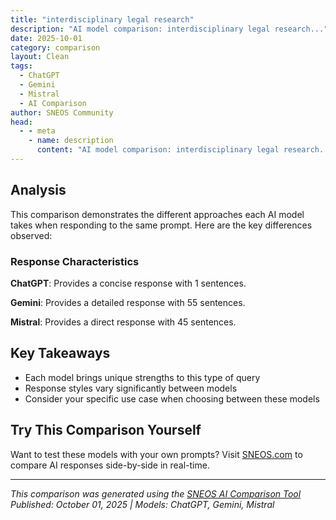 ```yaml
---
title: "interdisciplinary legal research"
description: "AI model comparison: interdisciplinary legal research..."
date: 2025-10-01
category: comparison
layout: Clean
tags:
  - ChatGPT
  - Gemini
  - Mistral
  - AI Comparison
author: SNEOS Community
head:
  - - meta
    - name: description
      content: "AI model comparison: interdisciplinary legal research..."
---
```


<ChatComparison
  title="interdisciplinary legal research"
  prompt="interdisciplinary legal research"
  :responses='{
    "ChatGPT": "Error calling OpenAI API.",
    "Gemini": "Interdisciplinary legal research involves applying methods and insights from fields outside of law to analyze and understand legal issues. It moves beyond traditional legal analysis, which primarily focuses on case law, statutes, and legal doctrines, to incorporate perspectives from disciplines such as economics, sociology, political science, history, psychology, philosophy, and more.\n\nHere\u0027s a breakdown of key aspects of interdisciplinary legal research:\n\n**Key Features and Goals:**\n\n*   **Broadening Perspectives:** It aims to understand the complexities of legal problems by considering the social, economic, political, and ethical contexts in which they arise.  It recognizes that law doesn\u0027t operate in a vacuum.\n*   **Challenging Assumptions:** Interdisciplinary research can challenge conventional legal assumptions and reveal underlying biases or limitations in existing legal frameworks.\n*   **Improving Legal Outcomes:** By incorporating insights from other fields, it seeks to develop more effective and just legal rules, policies, and practices.\n*   **Understanding Impact:** It helps assess the actual impact of laws on individuals, communities, and society as a whole.  This goes beyond simply examining the legal text.\n*   **Problem-Solving:**  It provides alternative ways to approach legal problems, leading to more innovative and comprehensive solutions.\n*   **Critical Analysis:** It encourages a more critical and nuanced analysis of legal institutions and processes.\n\n**Disciplines Commonly Integrated with Law:**\n\n*   **Economics:**  Law and Economics analyzes legal rules and institutions from an economic perspective, focusing on efficiency and incentives.  Examples include analyzing contract law through transaction costs, or criminal law through deterrence theory.\n*   **Sociology:**  Sociology of Law examines the social context of law, exploring how law shapes and is shaped by social norms, power dynamics, and inequality.  Examples include studying the impact of legal reforms on social behavior, or the role of law in maintaining social order.\n*   **Political Science:**  Law and Political Science investigates the relationship between law and politics, exploring how political institutions influence legal decision-making and how law shapes political processes. Examples include studying the influence of interest groups on legislation, or the role of courts in shaping public policy.\n*   **History:**  Legal History examines the historical development of legal rules and institutions, providing context for understanding contemporary legal issues.  Examples include tracing the evolution of property rights, or studying the historical roots of discrimination in legal systems.\n*   **Psychology:**  Law and Psychology explores the psychological dimensions of legal decision-making, focusing on issues such as eyewitness testimony, jury behavior, and criminal responsibility. Examples include studying cognitive biases in judicial decision-making, or the psychological effects of imprisonment.\n*   **Philosophy:**  Legal Philosophy (Jurisprudence) examines the fundamental principles and values underlying law, exploring questions of justice, rights, and the legitimacy of legal authority. Examples include analyzing the concept of fairness in legal procedures, or debating the moral basis of punishment.\n*   **Anthropology:**  Legal Anthropology studies law in different cultural contexts, exploring how legal systems vary across societies and how law interacts with cultural beliefs and practices.  Examples include studying indigenous legal systems, or analyzing the cultural dimensions of international law.\n*   **Criminology:**  Criminology studies the causes, nature, and consequences of crime, and often overlaps with legal studies in areas such as criminal law, criminal procedure, and corrections.\n*   **Medicine/Public Health:**  This is increasingly important in areas like health law, bioethics, and public health regulations.\n\n**Methods Used in Interdisciplinary Legal Research:**\n\n*   **Literature Reviews:** Examining scholarly work in relevant disciplines beyond law.\n*   **Empirical Research:**  Collecting and analyzing data (quantitative or qualitative) to test hypotheses about the impact of law. This can include surveys, experiments, statistical analysis, and case studies.\n*   **Case Studies:**  In-depth analysis of specific legal events or situations, drawing on insights from multiple disciplines.\n*   **Comparative Analysis:**  Comparing legal systems or approaches across different jurisdictions or cultures.\n*   **Conceptual Analysis:**  Examining the underlying concepts and assumptions of legal rules and doctrines, often drawing on philosophy or social theory.\n*   **Modeling:** Using mathematical or computational models to simulate the effects of legal rules.\n*   **Interviews:**  Gathering qualitative data by interviewing individuals with relevant knowledge or experience (e.g., lawyers, judges, policymakers, affected parties).\n\n**Examples of Interdisciplinary Legal Research:**\n\n*   **The effect of mandatory minimum sentences on crime rates:** This involves using statistical analysis (economics/criminology) to determine whether mandatory minimum sentences actually deter crime.\n*   **The impact of copyright law on creativity and innovation:**  This could involve economic analysis of the costs and benefits of copyright protection, as well as sociological studies of how copyright law affects artists and creators.\n*   **The role of implicit bias in judicial decision-making:** This would involve psychological research on unconscious biases and how they might influence judges\u0027 rulings.\n*   **The effectiveness of restorative justice practices:**  This might involve sociological and criminological research on the impact of restorative justice on victims, offenders, and communities.\n*   **Analyzing the legal and ethical implications of artificial intelligence:** This would require integrating law with computer science, philosophy, and ethics.\n*   **The historical evolution of environmental regulations and their impact on economic development.** This combines legal history, environmental science, and economics.\n\n**Challenges of Interdisciplinary Legal Research:**\n\n*   **Disciplinary Jargon:** Different disciplines use different terminology, which can make communication and understanding challenging.\n*   **Methodological Differences:**  Different disciplines have different standards of evidence and rigor, which can lead to disagreements about research findings.\n*   **Turf Battles:**  Scholars may be protective of their own disciplinary boundaries and resistant to incorporating insights from other fields.\n*   **Data Accessibility:**  Data relevant to legal issues may be scattered across different disciplines and difficult to access.\n*   **Depth of Knowledge:**  It can be difficult for a researcher to become sufficiently knowledgeable in multiple disciplines to conduct truly interdisciplinary research.\n\n**Benefits of Interdisciplinary Legal Research:**\n\n*   **Deeper Understanding:** Provides a more nuanced and complete understanding of complex legal issues.\n*   **Innovation:** Can lead to more innovative and effective legal solutions.\n*   **Policy Relevance:**  Can inform the development of evidence-based legal policies.\n*   **Social Impact:**  Can help promote social justice and improve the lives of individuals and communities.\n\n**In Conclusion:**\n\nInterdisciplinary legal research is a valuable approach for understanding the complexities of law and its impact on society. While it presents challenges, the potential benefits in terms of deeper understanding, innovation, and policy relevance make it an increasingly important area of legal scholarship. By embracing insights from other disciplines, legal scholars can contribute to the development of more effective and just legal systems.\n",
    "Mistral": "Interdisciplinary legal research involves the integration of knowledge, methods, and insights from multiple academic disciplines to address complex legal issues. This approach recognizes that legal problems often intersect with other fields such as economics, sociology, psychology, political science, and more. Here are some key aspects and benefits of interdisciplinary legal research:\n\n### Key Aspects\n\n1. **Multidisciplinary Perspectives**:\n   - **Economics**: Understanding the economic implications of legal decisions, such as the impact of regulations on markets.\n   - **Sociology**: Examining the social context and consequences of legal policies, such as the effects of criminal justice reforms on communities.\n   - **Psychology**: Exploring the psychological factors influencing legal behavior, such as jury decision-making processes.\n   - **Political Science**: Analyzing the political dynamics and institutional structures that shape legal systems.\n   - **Environmental Science**: Investigating the legal frameworks and policies related to environmental protection and sustainability.\n\n2. **Methodological Diversity**:\n   - **Quantitative Methods**: Using statistical analysis, econometrics, and other quantitative tools to measure the impact of legal changes.\n   - **Qualitative Methods**: Employing interviews, case studies, and ethnographic research to gain in-depth understanding of legal phenomena.\n   - **Comparative Analysis**: Comparing legal systems and practices across different jurisdictions to identify best practices and common challenges.\n\n3. **Collaborative Approaches**:\n   - **Interdisciplinary Teams**: Collaborating with experts from different fields to bring diverse expertise to bear on legal problems.\n   - **Cross-Disciplinary Training**: Encouraging legal scholars and practitioners to gain knowledge and skills from other disciplines.\n\n### Benefits\n\n1. **Holistic Understanding**:\n   - Provides a more comprehensive and nuanced understanding of legal issues by considering multiple dimensions and perspectives.\n\n2. **Innovative Solutions**:\n   - Encourages the development of creative and effective solutions to legal problems by drawing on a broader range of ideas and methods.\n\n3. **Policy Relevance**:\n   - Enhances the relevance and applicability of legal research to policy-making by addressing real-world problems and considering practical implications.\n\n4. **Enhanced Problem-Solving**:\n   - Facilitates more effective problem-solving by integrating insights from different disciplines to address complex, multifaceted legal challenges.\n\n5. **Interdisciplinary Dialogue**:\n   - Promotes dialogue and collaboration between legal scholars and experts from other fields, fostering a richer intellectual environment.\n\n### Examples of Interdisciplinary Legal Research\n\n1. **Criminal Justice**:\n   - Studying the psychological and sociological factors that contribute to criminal behavior and recidivism.\n   - Analyzing the economic costs and benefits of different criminal justice policies.\n\n2. **Environmental Law**:\n   - Investigating the scientific basis for environmental regulations and their effectiveness.\n   - Examining the social and economic impacts of environmental policies on communities.\n\n3. **Health Law**:\n   - Exploring the ethical, legal, and social implications of healthcare policies and practices.\n   - Studying the economic and public health outcomes of legal interventions in healthcare.\n\n4. **Intellectual Property**:\n   - Analyzing the economic incentives and social impacts of intellectual property laws.\n   - Investigating the psychological and cultural factors that influence creativity and innovation.\n\n### Challenges\n\n1. **Integration of Knowledge**:\n   - Combining insights from different disciplines can be challenging due to differences in terminology, methods, and theoretical frameworks.\n\n2. **Resource Intensive**:\n   - Interdisciplinary research often requires more resources, including time, funding, and expertise from multiple fields.\n\n3. **Institutional Barriers**:\n   - Academic institutions and funding agencies may not always support or recognize the value of interdisciplinary research.\n\n### Conclusion\n\nInterdisciplinary legal research offers a powerful approach to addressing complex legal issues by leveraging the strengths of multiple academic disciplines. While it presents challenges, the benefits in terms of holistic understanding, innovative solutions, and policy relevance make it a valuable endeavor for legal scholars and practitioners."
  }'
  published-date="22:41"
/>

## Analysis

This comparison demonstrates the different approaches each AI model takes when responding to the same prompt. Here are the key differences observed:

### Response Characteristics

**ChatGPT**: Provides a concise response with 1 sentences. 

**Gemini**: Provides a detailed response with 55 sentences. 

**Mistral**: Provides a direct response with 45 sentences. 

## Key Takeaways

- Each model brings unique strengths to this type of query
- Response styles vary significantly between models
- Consider your specific use case when choosing between these models

## Try This Comparison Yourself

Want to test these models with your own prompts? Visit [SNEOS.com](https://sneos.com) to compare AI responses side-by-side in real-time.

---

*This comparison was generated using the [SNEOS AI Comparison Tool](https://sneos.com)*
*Published: October 01, 2025 | Models: ChatGPT, Gemini, Mistral*
